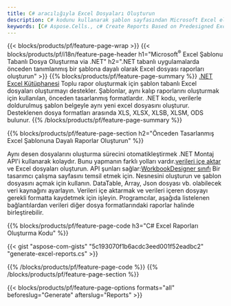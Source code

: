 ```yaml
---
title: C# aracılığıyla Excel Dosyaları Oluşturun
description: C# kodunu kullanarak şablon sayfasından Microsoft Excel elektronik tabloları oluşturun
keywords: [C# Aspose.Cells., c# Create Reports Based on Predesigned Excel Template., c# Generate Reports Based on Predesigned Excel Template., c# Create Reports Based on Excel Template., C# Generate Reports Based on Excel Template., c# Create Excel files Based on Excel Template., C# Generate Excel files Based on Excel Template]
---
```

{{< blocks/products/pf/feature-page-wrap >}}
{{< blocks/products/pf/i18n/feature-page-header h1="Microsoft<sup>&reg;</sup> Excel Şablonu Tabanlı Dosya Oluşturma via .NET" h2=".NET tabanlı uygulamalarda önceden tanımlanmış bir şablona dayalı olarak Excel dosyası raporları oluşturun" >}}
{{% blocks/products/pf/feature-page-summary %}}
[.NET Excel Kütüphanesi](/cells/tr/net/) Toplu rapor oluşturmak için şablon tabanlı Excel dosyaları oluşturmayı destekler. Şablonlar, aynı kalıp raporlarını oluşturmak için kullanılan, önceden tasarlanmış formatlardır. .NET kodu, verilerle doldurulmuş şablon belgeyle aynı yeni excel dosyasını oluşturur. Desteklenen dosya formatları arasında XLS, XLSX, XLSB, XLSM, ODS bulunur.
{{% /blocks/products/pf/feature-page-summary %}}

{{% blocks/products/pf/feature-page-section h2="Önceden Tasarlanmış Excel Şablonuna Dayalı Raporlar Oluşturun" %}}

Aynı desen dosyalarını oluşturma sürecini otomatikleştirmek .NET Montaj API'i kullanarak kolaydır. Bunu yapmanın farklı yolları vardır.[verileri içe aktar](https://docs.aspose.com/cells/net/import-data-into-worksheet/#importing-data-from-json) ve Excel dosyaları oluşturun. API şunları sağlar:[WorkbookDesigner sınıfı](https://reference.aspose.com/cells/net/aspose.cells/workbookdesigner) Bir tasarımcı çalışma sayfasını temsil etmek için. Nesnesini oluşturun ve şablon dosyasını açmak için kullanın. DataTable, Array, Json dosyası vb. olabilecek veri kaynağını ayarlayın. Verileri içe aktarmak ve verileri içeren dosyayı gerekli formatta kaydetmek için işleyin. Programcılar, aşağıda listelenen bağlantılardan verileri diğer dosya formatlarındaki raporlar halinde birleştirebilir.



{{% blocks/products/pf/feature-page-code h3="C# Excel Raporları Oluşturma Kodu" %}}

{{< gist "aspose-com-gists" "5c193070f1b6acdc3eed001f52eadbc2" "generate-excel-reports.cs" >}}

{{% /blocks/products/pf/feature-page-code %}}
{{% /blocks/products/pf/feature-page-section %}}

{{< blocks/products/pf/feature-page-options formats="all" beforeslug="Generate" afterslug="Reports" >}}
